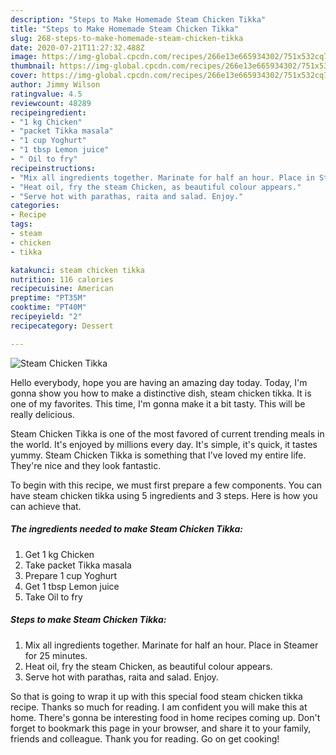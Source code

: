 ```yaml
---
description: "Steps to Make Homemade Steam Chicken Tikka"
title: "Steps to Make Homemade Steam Chicken Tikka"
slug: 268-steps-to-make-homemade-steam-chicken-tikka
date: 2020-07-21T11:27:32.488Z
image: https://img-global.cpcdn.com/recipes/266e13e665934302/751x532cq70/steam-chicken-tikka-recipe-main-photo.jpg
thumbnail: https://img-global.cpcdn.com/recipes/266e13e665934302/751x532cq70/steam-chicken-tikka-recipe-main-photo.jpg
cover: https://img-global.cpcdn.com/recipes/266e13e665934302/751x532cq70/steam-chicken-tikka-recipe-main-photo.jpg
author: Jimmy Wilson
ratingvalue: 4.5
reviewcount: 48289
recipeingredient:
- "1 kg Chicken"
- "packet Tikka masala"
- "1 cup Yoghurt"
- "1 tbsp Lemon juice"
- " Oil to fry"
recipeinstructions:
- "Mix all ingredients together. Marinate for half an hour. Place in Steamer for 25 minutes."
- "Heat oil, fry the steam Chicken, as beautiful colour appears."
- "Serve hot with parathas, raita and salad. Enjoy."
categories:
- Recipe
tags:
- steam
- chicken
- tikka

katakunci: steam chicken tikka 
nutrition: 116 calories
recipecuisine: American
preptime: "PT35M"
cooktime: "PT40M"
recipeyield: "2"
recipecategory: Dessert

---
```



![Steam Chicken Tikka](https://img-global.cpcdn.com/recipes/266e13e665934302/751x532cq70/steam-chicken-tikka-recipe-main-photo.jpg)

Hello everybody, hope you are having an amazing day today. Today, I'm gonna show you how to make a distinctive dish, steam chicken tikka. It is one of my favorites. This time, I'm gonna make it a bit tasty. This will be really delicious.

Steam Chicken Tikka is one of the most favored of current trending meals in the world. It's enjoyed by millions every day. It's simple, it's quick, it tastes yummy. Steam Chicken Tikka is something that I've loved my entire life. They're nice and they look fantastic.




To begin with this recipe, we must first prepare a few components. You can have steam chicken tikka using 5 ingredients and 3 steps. Here is how you can achieve that.

<!--inarticleads1-->

##### The ingredients needed to make Steam Chicken Tikka:

1. Get 1 kg Chicken
1. Take packet Tikka masala
1. Prepare 1 cup Yoghurt
1. Get 1 tbsp Lemon juice
1. Take  Oil to fry




<!--inarticleads2-->

##### Steps to make Steam Chicken Tikka:

1. Mix all ingredients together. Marinate for half an hour. Place in Steamer for 25 minutes.
1. Heat oil, fry the steam Chicken, as beautiful colour appears.
1. Serve hot with parathas, raita and salad. Enjoy.




So that is going to wrap it up with this special food steam chicken tikka recipe. Thanks so much for reading. I am confident you will make this at home. There's gonna be interesting food in home recipes coming up. Don't forget to bookmark this page in your browser, and share it to your family, friends and colleague. Thank you for reading. Go on get cooking!
